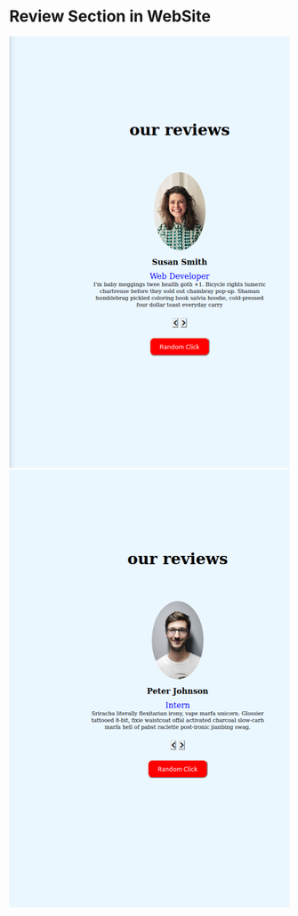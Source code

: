 <h1>Review Section in WebSite</h1>

<img src="./images/screen1.png">
<img src="./images/screen2.png">
